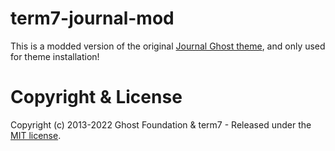 # term7-journal-mod

This is a modded version of the original [Journal Ghost theme](https://github.com/tryghost/journal), and only used for theme installation!

# Copyright & License

Copyright (c) 2013-2022 Ghost Foundation & term7 - Released under the [MIT license](LICENSE).
